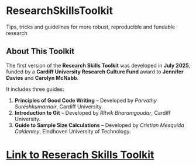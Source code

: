 # ResearchSkillsToolkit
Tips, tricks and guidelines for more robust, reproducible and fundable research



## About This Toolkit

The first version of the **Research Skills Toolkit** was developed in **July 2025**, funded by a **Cardiff University Research Culture Fund** award to **Jennifer Davies** and **Carolyn McNabb**.  

It includes three guides:

1. **Principles of Good Code Writing** – Developed by *Parvathy Sureshkumarnair*, Cardiff University.
2. **Introduction to Git** – Developed by *Ritvik Bharamgoudar*, Cardiff University.
3. **Guide to Sample Size Calculations** – Developed by *Cristian Mesquida Caldentey*, Eindhoven University of Technology.

# [Link to Reserach Skills Toolkit](https://carolynmcnabb.github.io/ResearchSkillsToolkit/)
